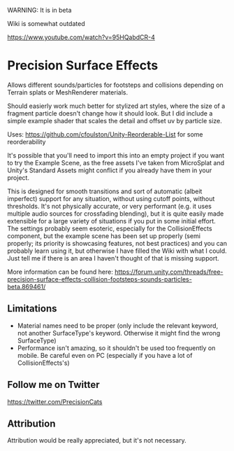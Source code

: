 WARNING: It is in beta

Wiki is somewhat outdated

https://www.youtube.com/watch?v=95HQabdCR-4

# Precision Surface Effects

Allows different sounds/particles for footsteps and collisions depending on Terrain splats or MeshRenderer materials.

Should easierly work much better for stylized art styles, where the size of a fragment particle doesn't change how it should look. But I did include a simple example shader that scales the detail and offset uv by particle size.

Uses: https://github.com/cfoulston/Unity-Reorderable-List for some reorderability

It's possible that you'll need to import this into an empty project if you want to try the Example Scene, as the free assets I've taken from MicroSplat and Unity's Standard Assets might conflict if you already have them in your project.

This is designed for smooth transitions and sort of automatic (albeit imperfect) support for any situation, without using cutoff points, without thresholds. It's not physically accurate, or very performant (e.g. it uses multiple audio sources for crossfading blending), but it is quite easily made extensible for a large variety of situations if you put in some initial effort. The settings probably seem esoteric, especially for the CollisionEffects component, but the example scene has been set up properly (semi properly; its priority is showcasing features, not best practices) and you can probably learn using it, but otherwise I have filled the Wiki with what I could. Just tell me if there is an area I haven't thought of that is missing support.

More information can be found here: https://forum.unity.com/threads/free-precision-surface-effects-collision-footsteps-sounds-particles-beta.869461/

## Limitations

- Material names need to be proper (only include the relevant keyword, not another SurfaceType's keyword. Otherwise it might find the wrong SurfaceType)
- Performance isn't amazing, so it shouldn't be used too frequently on mobile. Be careful even on PC (especially if you have a lot of CollisionEffects's)

## Follow me on Twitter

https://twitter.com/PrecisionCats

## Attribution

Attribution would be really appreciated, but it's not necessary.
